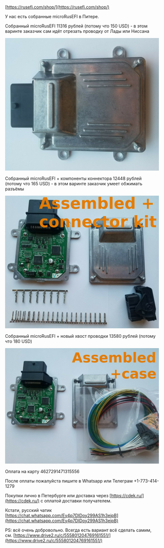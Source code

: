 [https://rusefi.com/shop/](https://rusefi.com/shop/)

У нас есть собранные microRusEFI в Питере.

Собранный microRusEFI 11316 рублей (потому что 150 USD) - в этом варинте заказчик сам идёт отрезать проводку от Лады или Ниссана

![](Hardware/microRusEFI/store/mre_assembled.jpg)

Собранный microRusEFI + компоненты коннектора 12448 рублей (потому что 165 USD) - в этом варинте заказчик умеет обжимать разъёмы

![](Hardware/microRusEFI/store/mre_assembled_connector_kit.jpg)

Собранный microRusEFI + новый хвост проводки 13580 рублей (потому что 180 USD)

![](Hardware/microRusEFI/store/mre_assembled_pigtail.jpg)

Оплата на карту 4627291471315556

После оплаты пожалуйста пишите в Whatsapp или Телеграм +1-773-414-1279

Покупки лично в Петербурге или доставка через [https://cdek.ru/](https://cdek.ru/) с оплатой доставки получателем.


Кстати, русский чатик [https://chat.whatsapp.com/Ey4p7DIDoy299AS1h3ejpB](https://chat.whatsapp.com/Ey4p7DIDoy299AS1h3ejpB)


PS: всё очень добровольно. Всегда есть вариант всё сделать самим, см. [https://www.drive2.ru/c/555801204769161551/](https://www.drive2.ru/c/555801204769161551/)

